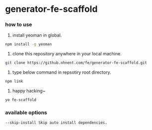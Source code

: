 # generator-fe-scaffold

### how to use

1. install yeoman in global.

```bash
npm install -g yeoman
```

1. clone this repository anywhere in your local machine.

```bash
git clone https://github.nhnent.com/fe/generator-fe-scaffold.git
```

1. type below command in repsotiry root directory.

```bash
npm link
```

1. happy hacking~

```bash
yo fe-scaffold
```


### available options

```
--skip-install Skip auto install dependencies.
```

